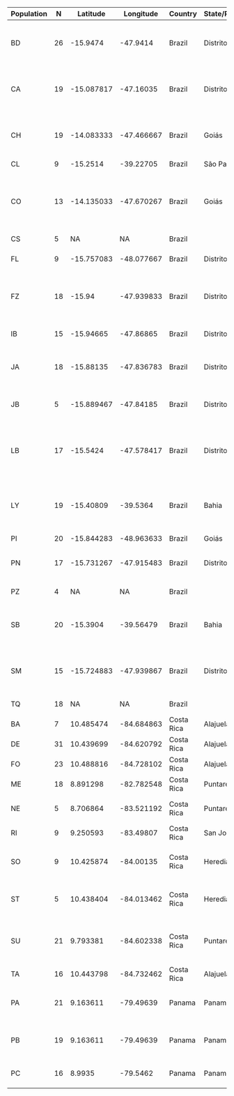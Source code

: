 | Population | N  | Latitude   | Longitude  | Country    | State/Provence   | Description                                                            |
|------------|----|------------|------------|------------|------------------|------------------------------------------------------------------------|
| BD         | 26 | -15.9474   | -47.9414   | Brazil     | Distrito Federal | Estação Experimental da Fazenda Agua Limpia (Area 1)                   |
| CA         | 19 | -15.087817 | -47.16035  | Brazil     | Distrito Federal | Estação Ecológica de Águas Emendadas (Area 2)                          |
| CH         | 19 | -14.083333 | -47.466667 | Brazil     | Goiás            | Parque Nacional da Chapada dos Veadeiros (Area 1)                      |
| CL         | 9  | -15.2514   | -39.22705  | Brazil     | São Paulo        | Colônia                                                                |
| CO         | 13 | -14.135033 | -47.670267 | Brazil     | Goiás            | Parque Nacional da Chapada dos Veadeiros (Area 2; near Colinas do Sul) |
| CS         | 5  | NA         | NA         | Brazil     |                  | CSA                                                                    |
| FL         | 9  | -15.757083 | -48.077667 | Brazil     | Distrito Federal | Brasília National Forest                                               |
| FZ         | 18 | -15.94     | -47.939833 | Brazil     | Distrito Federal | Estação Experimental da Fazenda Agua Limpia (Area 2)                   |
| IB         | 15 | -15.94665  | -47.86865  | Brazil     | Distrito Federal | Reserva Ecológica de IBGE                                              |
| JA         | 18 | -15.88135  | -47.836783 | Brazil     | Distrito Federal | Jardim Botânico de Brasília (Area 1)                                   |
| JB         | 5  | -15.889467 | -47.84185  | Brazil     | Distrito Federal | Jardim Botânico de Brasília (Area 2)                                   |
| LB         | 17 | -15.5424   | -47.578417 | Brazil     | Distrito Federal | Estação Ecológica de Águas Emendadas (Area 1; Local Baldes)            |
| LY         | 19 | -15.40809  | -39.5364   | Brazil     | Bahia            | Serra Bonita Reserve (Area 1; Fazenda do Santo Domingo)                |
| PI         | 20 | -15.844283 | -48.963633 | Brazil     | Goiás            | Pirenópolis                                                            |
| PN         | 17 | -15.731267 | -47.915483 | Brazil     | Distrito Federal | Parque Nacional Brasília (Area 1)                                      |
| PZ         | 4  | NA         | NA         | Brazil     |                  | poco azul (mixed bag)                                                  |
| SB         | 20 | -15.3904   | -39.56479  | Brazil     | Bahia            | Serra Bonita Reserve (Area 2; trilha das bromélias)                    |
| SM         | 15 | -15.724883 | -47.939867 | Brazil     | Distrito Federal | Parque Nacional Brasília (Area 2; near stream)                         |
| TQ         | 18 | NA         | NA         | Brazil     |                  | TAQ (mixed bag)                                                        |
| BA         | 7  | 10.485474  | -84.684863 | Costa Rica | Alajuela         | Baldi Hot Springs                                                      |
| DE         | 31 | 10.439699  | -84.620792 | Costa Rica | Alajuela         | Reserva Dendrobates                                                    |
| FO         | 23 | 10.488816  | -84.728102 | Costa Rica | Alajuela         | Volcán Arenal                                                          |
| ME         | 18 | 8.891298   | -82.782548 | Costa Rica | Puntarenas       | Las Mellizas                                                           |
| NE         | 5  | 8.706864   | -83.521192 | Costa Rica | Puntarenas       | Fundación Neotrópica (BOSCOSA)                                         |
| RI         | 9  | 9.250593   | -83.49807  | Costa Rica | San José         | Río Convento                                                           |
| SO         | 9  | 10.425874  | -84.00135  | Costa Rica | Heredia          | La Selva Biological Station (Area 1)                                   |
| ST         | 5  | 10.438404  | -84.013462 | Costa Rica | Heredia          | La Selva Biological Station (Area 2)                                   |
| SU         | 21 | 9.793381   | -84.602338 | Costa Rica | Puntarenas       | South of Tárcoles, along the Costanera Sur                             |
| TA         | 16 | 10.443798  | -84.732462 | Costa Rica | Alajuela         | Río Agua Caliente                                                      |
| PA         | 21 | 9.163611   | -79.49639  | Panama     | Panamá           | Cerro Azul; road to microwave towers                                   |
| PB         | 19 | 9.163611   | -79.49639  | Panama     | Panamá           | Cerro Azul; road to microwave towers                                   |
| PC         | 16 | 8.9935     | -79.5462   | Panama     | Panamá           | Parque Natural Metropolitano                                           |
